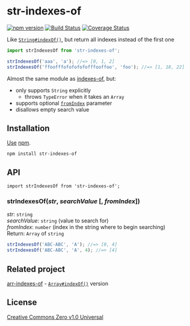 # str-indexes-of

[![npm version](https://img.shields.io/npm/v/str-indexes-of.svg)](https://www.npmjs.com/package/str-indexes-of)
[![Build Status](https://travis-ci.org/shinnn/str-indexes-of.svg?branch=master)](https://travis-ci.org/shinnn/str-indexes-of)
[![Coverage Status](https://img.shields.io/coveralls/shinnn/str-indexes-of.svg)](https://coveralls.io/github/shinnn/str-indexes-of)

Like [`String#indexOf()`](https://developer.mozilla.org/en-US/docs/Web/JavaScript/Reference/Global_Objects/String/indexOf), but return all indexes instead of the first one

```javascript
import strIndexesOf from 'str-indexes-of';

strIndexesOf('aaa', 'a'); //=> [0, 1, 2]
strIndexesOf('ffoofffofofofofofffooffoo', 'foo'); //=> [1, 18, 22]
```

Almost the same module as [indexes-of](https://github.com/dominictarr/indexes-of), but:

* only supports `String` explicitly
  * throws `TypeError` when it takes an `Array`
* supports optional [`fromIndex`](https://developer.mozilla.org/en-US/docs/Web/JavaScript/Reference/Global_Objects/String/indexOf#Parameters) parameter
* disallows empty search value

## Installation

[Use](https://docs.npmjs.com/cli/install) [npm](https://docs.npmjs.com/getting-started/what-is-npm).

```
npm install str-indexes-of
```

## API

```
import strIndexesOf from 'str-indexes-of';
```

### strIndexesOf(*str*, *searchValue* [, *fromIndex*])

*str*: `string`  
*searchValue*: `string` (value to search for)  
*fromIndex*: `number` (index in the string where to begin searching)  
Return: `Array` of `string`

```javascript
strIndexesOf('ABC-ABC', 'A'); //=> [0, 4]
strIndexesOf('ABC-ABC', 'A', 4); //=> [4]
```

## Related project

[arr-indexes-of](https://github.com/shinnn/arr-indexes-of) - [`Array#indexOf()`](https://developer.mozilla.org/en-US/docs/Web/JavaScript/Reference/Global_Objects/Array/indexOf) version

## License

[Creative Commons Zero v1.0 Universal](https://creativecommons.org/publicdomain/zero/1.0/deed)
